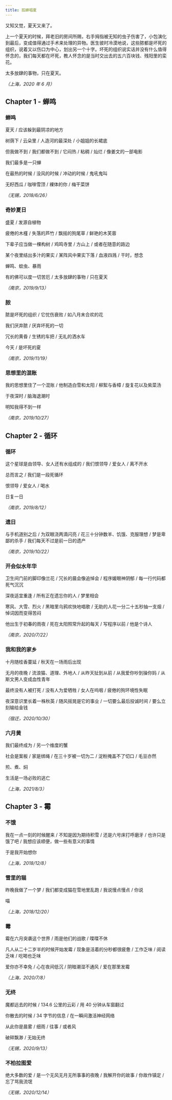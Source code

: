 ```yaml
---
title: 孤蝉唱夏
---
```


又知又觉，夏天又来了。

上一个夏天的时候，拜老旧的房间所赐，右手拇指被无知的虫子伤害了，小包演化到最后，变成值得通过手术来处理的异物。医生彼时冷漠地说，这些脓都是坏死的组织，说着又以伤口为中心，划出另一个十字。坏死的组织说实话并没有什么值得怀念的，我们每天都在坏死，教人怀念的是当时交出去的五六百块钱、残阳里的栾花。

太多放肆的事物，只在夏天。

_（上海，2020 年 6 月）_

## Chapter 1 - 蝉鸣

### 蝉鸣

夏天 / 应该躲到最阴凉的地方

树荫下 / 云朵里 / 人造河的最深处 / 小姐姐的长裙底

但我做不到 / 我们都做不到 / 它闷热 / 粘稠 / 灿烂 / 像姜文的一部电影

我们最多是一只蝉

在最热的时候 / 没风的时候 / 冲动的时候 / 鬼吼鬼叫

无籽西瓜 / 咖啡雪顶 / 裸体的你 / 梅干菜饼

_（无锡，2018/6/26）_

### 奇妙夏日

盛夏 / 发源自植物

疲倦的木槿 / 失落的芦竹 / 飘摇的狗尾草 / 鲜艳的木芙蓉

下辈子应当做一棵构树 / 鸡鸣寺里 / 方山上 / 或者在随意的路边

某个夜里结出多汁的果实 / 某阵风中果实下落 / 血液四溅 / 干时，想念

蝉鸣、蚊虫、暴雨

有的佛可以度一切苦厄 / 太多放肆的事物 / 只在夏天

_（南京，2019/9/13）_

### 脓

脓是坏死的组织 / 它忧伤衰败 / 如八月末合欢的花

我们厌弃脓 / 厌弃坏死的一切

冗长的黄昏 / 生锈的车把 / 无礼的洒水车

今天 / 是坏死的夏

_（南京，2019/11/19）_

### 思想里的混账

我的思想里住了一个混账 / 他制造白雪和太阳 / 柳絮与香樟 / 旋复花以及紫菜汤

于夜深时 / 脑海退潮时

明知我得不到一样

_（南京，2019/10/27）_

## Chapter 2 - 循环

### 循环

这个星球是由领导、女人还有水组成的 / 我们恨领导 / 爱女人 / 离不开水

总而言之 / 我们是一段死循环

恨领导 / 爱女人 / 喝水

日复一日

_（南京，2019/8/12）_

### 遗日

与手机道别之后 / 为双眼浇两滴闪亮 / 花三十分钟数羊、饥饿、克服理想 / 梦是卑鄙的杀手 / 我们每天不过是前一日的遗产

_（南京，2019/10/22）_

### 开会似水年华

卫生间门前的脚印像兰花 / 冗长的晨会像追悼会 / 程序媛眼神阴郁 / 每一行代码都死气沉沉

深夜适宜重逢 / 所有正在遗忘你的人 / 梦里相会

寒风、大雪、烈火 / 黑暗里乌鸦欢快地唱歌 / 无助的人花一分二十五秒抽一支烟 / 悼词因而变得苦闷

他出生于初春的雨夜 / 死在太阳照常升起的每天 / 写程序以前 / 他是个诗人

_（南京，2020/7/22）_

### 我和我的家乡

十月随桂香蔓延 / 秋天在一场雨后出现

无月的夜晚 / 流浪猫、道理、外地人 / 从昨天扯到从前 / 从我爱你吵到操你妈 / 从斯文男人变成血性青年

最终没有人被打死 / 没有人为爱牺牲 / 女人在呜咽 / 疲倦的狗环境性失眠

夜深意识里长着一株秋英 / 随风摇晃是它的事业 / 一切要么最后投诚时间 / 要么立刻输给金钱

_（宿迁，2020/10/30）_

### 六月黄

我们最终成为 / 另一个维度的蟹

社会是案板 / 家是绑绳 / 在三十岁被一切为二 / 淀粉掩盖不了切口 / 毛豆亦然

煎、煮、焖

生活是一场必败的逃亡

_（上海，2021/8/3）_

## Chapter 3 - 霉

### 不饿

我在一点一刻的时候醒来 / 不知是因为期待积雪 / 还是六号床打呼磨牙 / 也许只是饿了吧 / 我想应该顺便，做一些有意义的事情

于是我开始想你

_（上海，2018/12/8）_

### 雪里的猫

昨晚我做了一个梦 / 我们都变成猫在雪地里乱跑 / 我说慢点慢点 / 你说

喵

_（上海，2018/12/20）_

### 霉

霉在六月突袭这个世界 / 雨是他们的战歌 / 喋喋不休

凡人从二十二岁半的时候开始发霉 / 现象是活着的分秒都很疲惫 / 工作乏味 / 阅读乏味 / 吃喝也乏味

爱你亦不幸免 / 心在夜间低沉 / 阴暗潮湿不通风 / 爱在那里发霉

_（上海，2020/7/8）_

### 无终

魔都远去的时候 / 134.6 公里的云彩 / 用 40 分钟从车窗翻过

你散去的时候 / 34 字节的信息 / 在一瞬间激活神经网络

从此你是晨雾 / 细雨 / 往事 / 或者风

破碎飘渺 / 无始无终

_（无锡，2020/9/13）_

### 不柏拉图爱

绝大多数的爱 / 是一个无风无月无所事事的夜晚 / 我解开你的故事 / 你故作镇定 / 忘了骂我流氓

_（无锡，2020/12/14）_

